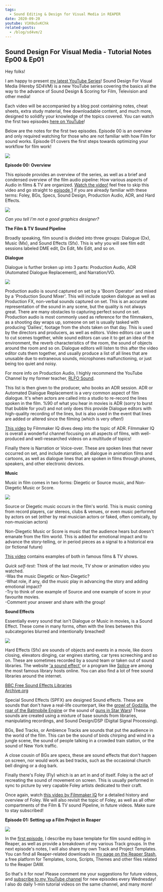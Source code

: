 ```yaml
---
tags:
  - Sound Editing & Design for Visual Media in REAPER
date: 2020-09-20
youtube: V1K0uSvKChk
related-posts:
  - /blog/sd4vm/2
---
```


## Sound Design For Visual Media - Tutorial Notes Ep00 & Ep01

Hey folks!

I am happy to present [my latest YouTube Series](https://www.youtube.com/watch?v=7SXGtB3TQzo&list=PLjvmrOUg3J0q1DjGgazc95UBRXQPmgLT5)! Sound Design For Visual Media (Hereby SD4VM) is a new YouTube series covering the basics all the way to the advance of Sound Design & Scoring for Film, Television and other media!

Each video will be accompanied by a blog post containing notes, cheat sheets, extra study material, free downloadable content, and much more, designed to solidify your knowledge of the topics covered. You can watch the first two episodes [here on YouTube](https://www.youtube.com/playlist?list=PLjvmrOUg3J0q1DjGgazc95UBRXQPmgLT5)!

Below are the notes for the first two episodes. Episode 00 is an overview and only required watching for those who are not familiar with how Film for sound works. Episode 01 covers the first steps towards optimizing your workflow for film work!

![](/blog/sd4vm/1/125.jpg)

**Episode 00: Overview**

This episode provides an overview of the series, as well as a brief and condensed overview of the film audio pipeline: How various aspects of Audio in films & TV are organized. [Watch the video!](https://youtu.be/7SXGtB3TQzo) feel free to skip this video and go straight to [episode 1](https://youtu.be/V1K0uSvKChk) if you are already familiar with these terms: Foley, BGs, Specs, Sound Design, Production Audio, ADR, and Hard Effects.

![](/blog/sd4vm/1/126.jpg)

_Can you tell I'm not a good graphics designer?_

**The Film & TV Sound Pipeline**

Broadly speaking, film sound is divided into three groups: Dialogue (Dx), Music (Mx), and Sound Effects (Sfx). This is why you will see film edit sessions labeled DME edit, Dx Edit, Mx Edit, and so on.

**Dialogue**

Dialogue is further broken up into 3 parts: Production Audio, ADR (Automated Dialogue Replacement), and Narration/VO.

![](/blog/sd4vm/1/127.jpg)

Production audio is sound captured on set by a 'Boom Operator' and mixed by a 'Production Sound Mixer'. This will include spoken dialogue as well as Production FX, non-verbal sounds captured on set. This is an accurate representation of the sound in any scene, but the quality is not always great. There are many obstacles to capturing perfect sound on set. Production audio is most commonly used as reference for the filmmakers, as a shooting day wraps up, someone on set is usually tasked with producing 'Dailies', footage from the shots taken on that day. This is used by the directors and producers, as well as editors. Video editors can use it to cut scenes together, while sound editors can use it to get an idea of the environment, the reverb characteristics of the room, the sound of objects around the room and so on. Dialogue editors will listen to this after the video editor cuts them together, and usually produce a list of all lines that are unusable due to extraneous sounds, microphones malfunctioning, or just being too quiet and noisy.

For more info on Production Audio, I highly recommend the YouTube Channel by my former teacher, [RLFO Sound](https://www.youtube.com/channel/UCqtCwfDs0b8xhEl6WhwhmqA).

This list is then given to the producer, who books an ADR session. ADR or Automated Dialogue Replacement is a very common aspect of film dialogue. It's when actors are called into a studio to re-record the lines spoken in the film. %90 of what you hear in movies is ADR (sorry to burst that bubble for you!) and not only does this provide Dialogue editors with high-quality recording of the lines, but is also used in the event that lines are added or altered since the filming (which is very often!)

[This video](https://www.youtube.com/watch?v=lP_673W270Y) by Filmmaker IQ dives deep into the topic of ADR. Filmmaker IQ is overall a wonderful channel focusing on all aspects of films, with well-produced and well-researched videos on a multitude of topics!

Finally there is Narration or Voice-over. These are spoken lines that never occurred on set, and include narration, all dialogue in animation films and cartoons, as well as dialogue lines that are spoken in films through phones, speakers, and other electronic devices.

**Music**

Music in film comes in two forms: Diegetic or Source music, and Non-Diegetic Music or Score.

![](/blog/sd4vm/1/128.jpg)

Source or Diegetic music occurs in the film's world. This is music coming from record players, car stereos, clubs & venues, or even music performed by actors on set (either by real musician actors or faked, often comically, by non-musician actors)

Non-Diegetic Music or Score is music that the audience hears but doesn't emanate from the film world. This is added for emotional impact and to advance the story-telling, or in period pieces as a signal to a historical era (or fictional future)

[This video](https://www.youtube.com/watch?v=H_4hOY-9nKA) contains examples of both in famous films & TV shows.

_Quick self-test:_ Think of the last movie, TV show or animation video you watched.  
-Was the music Diegetic or Non-Diegetic?  
-What role, if any, did the music play in advancing the story and adding emotional impact?  
-Try to think of one example of Source and one example of score in your favourite movies.  
-Comment your answer and share with the group!

**Sound Effects**

Essentially every sound that isn't Dialogue or Music in movies, is a Sound Effect. These come in many forms, often with the lines between this subcategories blurred and intentionally breached!

![](/blog/sd4vm/1/129.jpg)

Hard Effects (Sfx) are sounds of objects and events in a movie, like doors closing, elevators dinging, car engines starting, car tyres screeching and so on. These are sometimes recorded by a sound team or taken out of sound libraries. The website ['a sound effect'](https://www.asoundeffect.com/) or a program like [Splice](https://splice.com/features/sounds) are among the most famous library hosts online. You can also find a lot of free sound libraries around the internet.

[BBC Free Sound Effects Libraries](http://bbcsfx.acropolis.org.uk/)  
[Archive.org](https://archive.org/details/4000HollywoodSoundEffectsLibrary)

Special Sound Effects (SPFX) are designed Sound effects. These are sounds that don't have a real-life counterpart, like the [growl of Godzilla](https://www.youtube.com/watch?v=wUrYgD2D37U), the [roar of the Batmobile Engine](https://www.redsharknews.com/audio/item/6555-advanced-sound-design-was-a-crucial-character-in-batman-begins) or the sound of [guns in Star Wars](https://www.popularmechanics.com/culture/movies/news/g2486/how-6-of-star-wars-iconic-sounds-were-conceived/)! These sounds are created using a mixture of base sounds from libraries, manipulating recordings, and Sound Design/DSP (Digital Signal Processing).

BGs, Bed Tracks, or Ambience Tracks are sounds that put the audience in the world of the film. This can be the sound of birds chirping and wind in a jungle scene, the sound of people talking in a crowded train station, or the sound of New York traffic.

A close cousin of BGs are specs, these are sound effects that don't happen on screen, nor would work as bed tracks, such as the occasional church bell dinging or a dog bark.

Finally there's Foley (Fly) which is an art in and of itself. Foley is the act of recreating the sound of movement on screen. This is usually performed in sync to picture by very capable Foley artists dedicated to their craft.

Once again, watch [this video by Filmmaker IQ](https://www.youtube.com/watch?v=_Jznye0iqYE) for a detailed history and overview of Foley. We will also revisit the topic of Foley, as well as all other compartments of the Film & TV sound Pipeline, in future videos. Make sure to stay subscribed!

**Episode 01: Setting up a Film Project in Reaper**

![](/blog/sd4vm/1/130.jpg)

In the [first episode](https://www.youtube.com/watch?v=V1K0uSvKChk), I describe my base template for film sound editing in Reaper, as well as provide a breakdown of my various Track groups. In the next episode's notes, I will also share my own Track and Project Templates. You can find all Reaper-related downloads in [my page on the Reaper Stash](https://stash.reaper.fm/browse.php?q=user:IDDQDArya), a free platform for Templates, Icons, Scripts, Themes and other files related to the Reaper DAW.

So that's it for now! Please comment me your suggestions for future videos, and [subscribe to my YouTube channel](https://www.youtube.com/channel/UCXom6oGEQL7iBGTGaCpyHng?sub_confirmation=1) for new episodes every Wednesday! I also do daily 1-min tutorial videos on the same channel, and many more!

